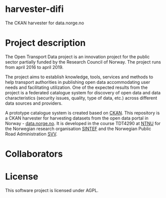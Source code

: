 # harvester-difi
The CKAN harvester for data.norge.no

# Project description
The Open Transport Data project is an innovation project for the public sector partially funded by the Research Council of Norway. The project runs from april 2016 to april 2019.

The project aims to establish knowledge, tools, services and methods to help transport authorities in publishing open data accommodating user needs and facilitating utilization. 
One of the expected results from the project is a federated catalogue system for discovery of open data and data characteristics (security issues, quality, type of data, etc.) across different data sources and providers. 

A prototype catalogue system is created based on [CKAN](http://ckan.org/). This repository is a CKAN harvester for harvesting datasets from the open data portal in Norway - [data.norge.no](http://data.norge.no/). 
It is developed in the course TDT4290 at [NTNU](http://www.ntnu.no/) for the Norwegian research organisation [SINTEF](http://www.sintef.no/) and the Norwegian Public Road Administration [SVV](http://www.vegvesen.no/).

# Collaborators

# License
This software project is licensed under AGPL.
